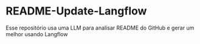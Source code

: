 # README-Update-Langflow
Esse repositório usa uma LLM para analisar README do GitHub e gerar um melhor usando Langflow
